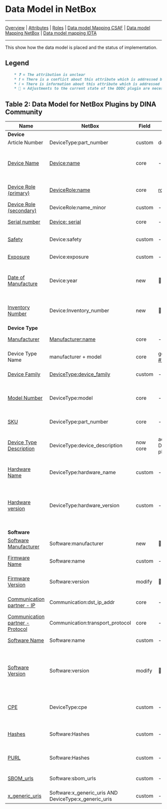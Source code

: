 # Data Model in NetBox

---

[Overview](datamodel.md) | [Attributes](datamodel_attributes.md) | [Roles](datamodel_roles.md) | [Data model Mapping CSAF](datamodel_csaf.md) | [Data model Mapping NetBox](datamodel_netbox.md) | [Data model mapping IDTA](datamodel_idta.md)

---

This show how the data model is placed and the status of implementation.

## Legend

```markdown
    * ❓ = The attribution is unclear
    * ❗ = There is a conflict about this attribute which is addressed by the link. Adjustments are mandatory.
    * ℹ️ = There is information about this attribute which is addressed by the link
    * 🔨 = Adjustments to the current state of the DDDC plugin are necessary
```

## Table 2: Data Model for NetBox Plugins by DINA Community

|Name   | NetBox | Field | Action |Description/Purpose |
| - | - | - | - |- |
| **Device** |  |  |  | |
|Article Number         | DeviceType:part_number | custom |  delete   | -|
| [Device Name](datamodel_attributes.md#device-name) | [Device:name](https://netboxlabs.com/docs/netbox/models/dcim/device/#name) | core | - |Potentially useful for understanding context and function of the device in the network if included in host naming conventions |
| [Device Role (primary)](datamodel_attributes.md#role-primary)  | [DeviceRole:name](https://netboxlabs.com/docs/netbox/en/stable/models/dcim/devicerole#name) | core| [role.yml](https://github.com/DINA-community/String-Sysiphos/blob/data_model/datamodel/device_roles.yml)| useful for understanding context and function of the device in the network |
|[Device Role (secondary)](datamodel_attributes.md#role-secondary)| DeviceRole:name_minor    | custom| -| multiple objects field |
|[Serial number](datamodel_attributes.md#serial-number)       | [Device: serial](https://netboxlabs.com/docs/netbox/en/stable/models/dcim/device/#serial-number)             | core |- | specific serial number of device |
|[Safety](datamodel_attributes.md#safety)                 | Device:safety            | custom |- | device is used for safety functionality. Information also in CVSS available. |
|[Exposure](datamodel_attributes.md#exposure) | Device:exposure | custom | - |exposure to other network zones |
|[Date of Manufacture](datamodel_attributes.md#date-of-manufacture)    | Device:year              | new |:hammer: | Year of construction of the device. Useful in determining obsolescence and possible shifts in ownership of device type. |
|[Inventory Number](datamodel_attributes.md#device-key)  | Device:Inventory_number | new | :hammer: |  Not relevant for vulnerability matching. However, for linking the dataset to other internal products like SAP |
| **Device Type** |  |  |  | |
|[Manufacturer](datamodel_attributes.md##manufacturer-of-device-type)  | [Manufacturer:name](https://netboxlabs.com/docs/netbox/models/dcim/manufacturer/)        | core| -| manufacturer **of device type** like  ABB, Schneider Electric|
|Device Type Name       | manufacturer + model     | core | generated [#14125](https://github.com/netbox-community/netbox/discussions/14125) | used for assign a device to a device type. Purely Netbox related attribute |
|[Device Family](datamodel_attributes.md#device-family)          | [DeviceType:device_family]((https://netboxlabs.com/docs/netbox/en/stable/models/dcim/devicetype/)) | custom | - |usually family a model is assigned to |
|[Model Number](datamodel_attributes.md#model)         | DeviceType:model  | core | - |Model number given by the manufacturer. One specification of a device_family like 6RA8096-4MV62-0AA0|
|[SKU](datamodel_attributes.md#part-number)                  | DeviceType:part_number   | core |-| SKU (stock keeping unit) also known as part number |
|[Device Type Description](datamodel_attributes.md#device-type-description)     | DeviceType:device_description | now core | adapt DDDC-plugin |additional, optional field for detailed device description. Also it can be used for CSAF matchting as full produce name|
|[Hardware Name](datamodel_attributes.md#hardware-name)           |DeviceType:hardware_name  | custom |-| HW  of device, not of installed software (flag must be set in NetBox) |
|[Hardware version](datamodel_attributes.md#hardware-version)        |DeviceType:hardware_version | custom|-| Hardware version of the product; use "N/A" if just one version was build; use "unknown" if not known. The notations of the manufacturer should not be altered. |
| **Software** |  |  |  ||
|[Software Manufacturer](datamodel_attributes.md#software-manufacturer)    |Software:manufacturer | new | :hammer: | distinguish between manufacturer of the device |
|[Firmware Name](datamodel_attributes.md#software-name) |Software:name  | custom  |-|FW of device, not of installed software (flag must be set in NetBox) |
|[Firmware Version](datamodel_attributes.md#software-version)   |Software:version    |  modify |:hammer:  | FW version of device, not of installed software (flag must be set in NetBox). |
|[Communication partner - IP](datamodel_attributes.md#communication-partner---ip)| Communication:dst_ip_addr | core | -|not observed CP but expected one (source of truth) for IDS |
|[Communication partner - Protocol](datamodel_attributes.md#protocolservices)| Communication:transport_protocol| core | -|not observed CP but expected one (source of truth) |
|[Software Name](datamodel_attributes.md#software-name)           |Software:name       | custom   |-|The name this particular version is given|
|[Software Version](datamodel_attributes.md#software-version)        |Software:version    | modify | :hammer: | :information_source: There are plenty of valid notations for version schema such as MAYOR.MINOR.PATCH.BUILD or YEAR-MONTH-DATE or hash value. Therefore, there is no common standard. |
|[CPE](https://docs.oasis-open.org/csaf/csaf/v2.0/os/csaf-v2.0-os.html#31331-full-product-name-type---product-identification-helper---cpe)                   |DeviceType:cpe      | custom |- | Common Platform Enumeration (CPE), is also used as CSAF product identification helper|
|[Hashes](https://docs.oasis-open.org/csaf/csaf/v2.0/os/csaf-v2.0-os.html#31332-full-product-name-type---product-identification-helper---hashes)                  |Software:Hashes   | custom |- | for firmware and applications software, is also used as CSAF product identification helper |
|[PURL](https://docs.oasis-open.org/csaf/csaf/v2.0/os/csaf-v2.0-os.html#31334-full-product-name-type---product-identification-helper---purl)                   |Software:Hashes    | custom |- | package URL (purl), is also used as CSAF product identification helper |
|[SBOM_urls](https://docs.oasis-open.org/csaf/csaf/v2.0/os/csaf-v2.0-os.html#31335-full-product-name-type---product-identification-helper---sbom-urls)             |Software:sbom_urls | custom |- | The URL is a unique identifier. The content is secondary|
|[x_generic_uris](https://docs.oasis-open.org/csaf/csaf/v2.0/os/csaf-v2.0-os.html#31338-full-product-name-type---product-identification-helper---generic-uris)          |Software:x_generic_uris AND DeviceType:x_generic_uris| custom |- | unique id given by the vendor (e.g. [#649](https://github.com/oasis-tcs/csaf/issues/649))|
